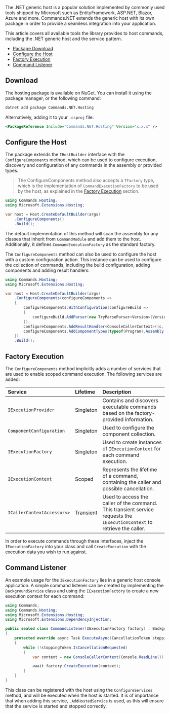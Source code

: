 The .NET generic host is a popular solution implemented by commonly used tools shipped by Microsoft such as EntityFramework, ASP.NET, Blazor, Azure and more.
Commands.NET extends the generic host with its own package in order to provide a seamless integration into your application.

This article covers all available tools the library provides to host commands, including the .NET generic host and the service pattern.

- [Package Download](#download)
- [Configure the Host](#configure-the-host)
- [Factory Execution](#factory-execution)
- [Command Listener](#command-listener)

## Download

The hosting package is available on NuGet. You can install it using the package manager, or the following command:

```bash
dotnet add package Commands.NET.Hosting
```

Alternatively, adding it to your `.csproj` file:

```xml
<PackageReference Include="Commands.NET.Hosting" Version="x.x.x" />
```

## Configure the Host

The package extends the `IHostBuilder` interface with the `ConfigureComponents` method, which can be used to configure execution, discovery and configuration of any commands in the assembly or provided types.

> The ConfigureComponents method also accepts a `TFactory` type, which is the implementation of `CommandExecutionFactory` to be used by the host, as explained in the [Factory Execution](#factory-execution) section.

```csharp
using Commands.Hosting;
using Microsoft.Extensions.Hosting;

var host = Host.CreateDefaultBuilder(args)
	.ConfigureComponents()
	.Build();
```

The default implementation of this method will scan the assembly for any classes that inherit from `CommandModule` and add them to the host. 
Additionally, it defines `CommandExecutionFactory` as the standard factory.

The `ConfigureComponents` method can also be used to configure the host with a custom configuration action. 
This instance can be used to configure the collection of commands, including the build configuration, adding components and adding result handlers:

```csharp
using Commands.Hosting;
using Microsoft.Extensions.Hosting;

var host = Host.CreateDefaultBuilder(args)
	.ConfigureComponents(configureComponents => 
	{
		configureComponents.WithConfiguration(configureBuild =>
		{
			configureBuild.AddParser(new TryParseParser<Version>(Version.TryParse));
		});
		configureComponents.AddResultHandler<ConsoleCallerContext>((c, e, s) => c.Respond(e));
		configureComponents.AddComponentTypes(typeof(Program).Assembly.GetExportedTypes());
	})
	.Build();
```

## Factory Execution

The `ConfigureComponents` method implicitly adds a number of services that are used to enable scoped command execution. The following services are added:

| Service                    | Lifetime  | Description																												|
| :------------------------- | :-------- | :-----------																												|
| `IExecutionProvider`		 | Singleton | Contains and discovers executable commands based on the factory-provided information.									|
| `ComponentConfiguration`   | Singleton | Used to configure the component collection.																				|
| `IExecutionFactory`		 | Singleton | Used to create instances of `IExecutionContext` for each command execution.												|
| `IExecutionContext`		 | Scoped    | Represents the lifetime of a command, containing the caller and possible cancellation.									|
| `ICallerContextAccessor<>` | Transient | Used to access the caller of the command. This transient service requests the `IExecutionContext` to retrieve the caller.|

In order to execute commands through these interfaces, inject the `IExecutionFactory` into your class and call `CreateExecution` with the execution data you wish to run against.

## Command Listener

An example usage for the `IExecutionFactory` lies in a generic host console application. 
A simple command listener can be created by implementing the `BackgroundService` class and using the `IExecutionFactory` to create a new execution context for each command:

```cs
using Commands;
using Commands.Hosting;
using Microsoft.Extensions.Hosting;
using Microsoft.Extensions.DependencyInjection;

public sealed class CommandListener(IExecutionFactory factory) : BackgroundService
{
    protected override async Task ExecuteAsync(CancellationToken stoppingToken)
    {
        while (!stoppingToken.IsCancellationRequested)
        {
            var context = new ConsoleCallerContext(Console.ReadLine());

            await factory.CreateExecution(context);
        }
    }
}
```

This class can be registered with the host using the `ConfigureServices` method, and will be executed when the host is started.
It is of importance that when adding this service, `.AddHostedService` is used, as this will ensure that the service is started and stopped correctly.